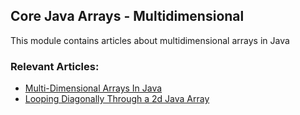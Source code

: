 ## Core Java Arrays - Multidimensional

This module contains articles about multidimensional arrays in Java

### Relevant Articles: 
- [Multi-Dimensional Arrays In Java](https://www.baeldung.com/java-jagged-arrays)
- [Looping Diagonally Through a 2d Java Array](https://www.baeldung.com/java-loop-diagonal-array)